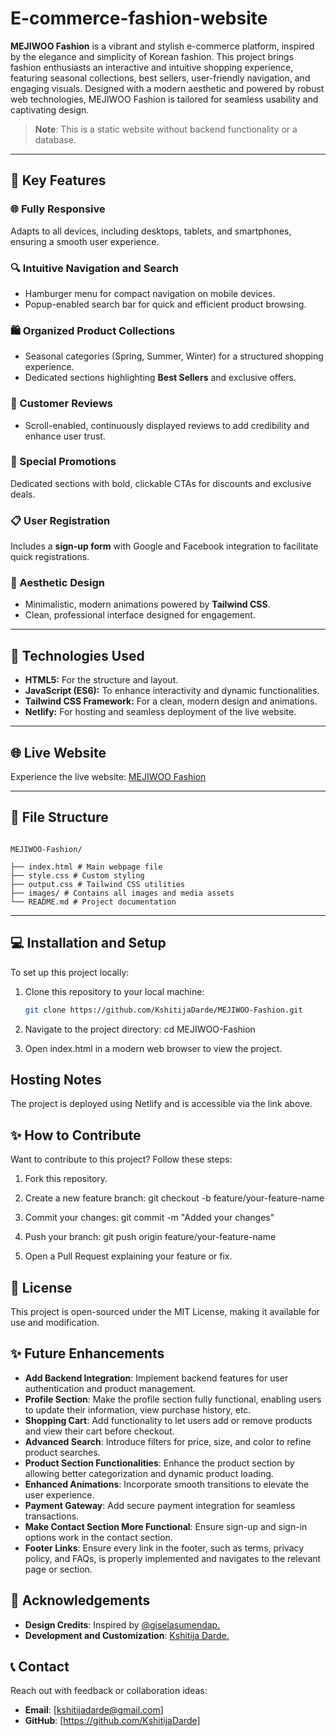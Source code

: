 # E-commerce-fashion-website

**MEJIWOO Fashion** is a vibrant and stylish e-commerce platform, inspired by the elegance and simplicity of Korean fashion. This project brings fashion enthusiasts an interactive and intuitive shopping experience, featuring seasonal collections, best sellers, user-friendly navigation, and engaging visuals. Designed with a modern aesthetic and powered by robust web technologies, MEJIWOO Fashion is tailored for seamless usability and captivating design.  

> **Note**: This is a static website without backend functionality or a database.

---

## 🌟 Key Features  

### 🌐 Fully Responsive  
Adapts to all devices, including desktops, tablets, and smartphones, ensuring a smooth user experience.  

### 🔍 Intuitive Navigation and Search  
- Hamburger menu for compact navigation on mobile devices.  
- Popup-enabled search bar for quick and efficient product browsing.  

### 🛍️ Organized Product Collections  
- Seasonal categories (Spring, Summer, Winter) for a structured shopping experience.  
- Dedicated sections highlighting **Best Sellers** and exclusive offers.  

### 💬 Customer Reviews  
- Scroll-enabled, continuously displayed reviews to add credibility and enhance user trust.  

### 🔔 Special Promotions  
Dedicated sections with bold, clickable CTAs for discounts and exclusive deals.  

### 📋 User Registration  
Includes a **sign-up form** with Google and Facebook integration to facilitate quick registrations.  

### 💄 Aesthetic Design  
- Minimalistic, modern animations powered by **Tailwind CSS**.  
- Clean, professional interface designed for engagement.  

---

## 🚀 Technologies Used  

- **HTML5:** For the structure and layout.  
- **JavaScript (ES6):** To enhance interactivity and dynamic functionalities.  
- **Tailwind CSS Framework:** For a clean, modern design and animations.  
- **Netlify:** For hosting and seamless deployment of the live website.  

---

## 🌐 Live Website  

Experience the live website: [MEJIWOO Fashion](https://mejiwoofashion.netlify.app/)  

---

## 📂 File Structure  

```

MEJIWOO-Fashion/

├── index.html # Main webpage file
├── style.css # Custom styling
├── output.css # Tailwind CSS utilities
├── images/ # Contains all images and media assets
└── README.md # Project documentation

```

---

## 💻 Installation and Setup  

To set up this project locally:  

1. Clone this repository to your local machine:  
   ```bash
   git clone https://github.com/KshitijaDarde/MEJIWOO-Fashion.git
   
2. Navigate to the project directory:
   cd MEJIWOO-Fashion
   
3. Open index.html in a modern web browser to view the project.

## Hosting Notes

The project is deployed using Netlify and is accessible via the link above.

## ✨ How to Contribute

Want to contribute to this project? Follow these steps:

1. Fork this repository.
   
2. Create a new feature branch: 
   git checkout -b feature/your-feature-name

3. Commit your changes:
   git commit -m "Added your changes"  

4. Push your branch:
   git push origin feature/your-feature-name  

5. Open a Pull Request explaining your feature or fix.

## 📜 License

This project is open-sourced under the MIT License, making it available for use and modification.

## ✨ Future Enhancements  

- **Add Backend Integration**: Implement backend features for user authentication and product management.
- **Profile Section**: Make the profile section fully functional, enabling users to update their information, view purchase history, etc. 
- **Shopping Cart**: Add functionality to let users add or remove products and view their cart before checkout.
- **Advanced Search**: Introduce filters for price, size, and color to refine product searches.    
- **Product Section Functionalities**: Enhance the product section by allowing better categorization and dynamic product loading.  
- **Enhanced Animations**: Incorporate smooth transitions to elevate the user experience.   
- **Payment Gateway**: Add secure payment integration for seamless transactions.
- **Make Contact Section More Functional**: Ensure sign-up and sign-in options work in the contact section.
- **Footer Links**: Ensure every link in the footer, such as terms, privacy policy, and FAQs, is properly implemented and navigates to the relevant page or section.  

## 🙏 Acknowledgements

- **Design Credits**: Inspired by [@giselasumendap.](https://www.figma.com/@giselasumendap)
- **Development and Customization**: [Kshitija Darde.](https://github.com/KshitijaDarde)

## 📞 Contact

Reach out with feedback or collaboration ideas:

- **Email**: [kshitijadarde@gmail.com]  
- **GitHub**: [https://github.com/KshitijaDarde]   

